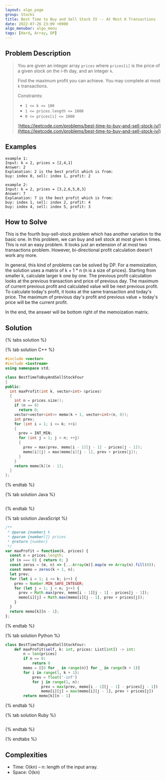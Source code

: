 ```yaml
---
layout: algo_page
group: Stocks
title: Best Time to Buy and Sell Stock IV -- At Most K Transactions
date: 2022-07-26 23:09 +0900
algo_menubar: algo_menu
tags: [Hard, Array, DP]
---
```


## Problem Description
> You are given an integer array `prices` where `prices[i]` is the price of a given stock on the i-th day, and an integer `k`.
>
> Find the maximum profit you can achieve. You may complete at most `k` transactions.
>
> Constraints:
> - `1 <= k <= 100`
> - `1 <= prices.length <= 1000`
> - `0 <= prices[i] <= 1000`
>
> [https://leetcode.com/problems/best-time-to-buy-and-sell-stock-iv/](https://leetcode.com/problems/best-time-to-buy-and-sell-stock-iv/)

## Examples
```
example 1:
Input: k = 2, prices = [2,4,1]
Answer: 2
Explanation: 2 is the best profit which is from:
buy: index 0, sell: index 1, profit: 2
```
```
example 2:
Input: k = 2, prices = [3,2,6,5,0,3]
Answer: 7
Explanation: 7 is the best profit which is from:
buy: index 1, sell: index 2, profit: 4
buy: index 4, sell: index 5, profit: 3
```

## How to Solve
This is the fourth buy-sell-stock problem which has another variation to the basic one.
In this problem, we can buy and sell stock at most given k times.
This is not an easy problem.
It looks just an extension of at most two transactions problem.
However, bi-directional profit calculation doesn't work any more.

In general, this kind of problems can be solved by DP.
For a memoization, the solution uses a matrix of k + 1 * n (n is a size of prices).
Starting from smaller k, calculate larger k one by one.
The previous profit calculation looks at the previous transaction and price of previous day.
The maximum of current previous profit and calculated value will be next previous profit.
To calculate today's profit, it looks at the same transaction and today's price.
The maximum of previous day's profit and previous value + today's price will be the current profit.

In the end, the answer will be bottom right of the memoization matrix.


## Solution

{% tabs solution %}

{% tab solution C++ %}
```cpp
#include <vector>
#include <iostream>
using namespace std;

class BestTimeToBuyAndSellStockFour
{
public:
  int maxProfit(int k, vector<int> &prices)
  {
    int n = prices.size();
    if (n == 0)
      return 0;
    vector<vector<int>> memo(k + 1, vector<int>(n, 0));
    int prev;
    for (int i = 1; i <= k; ++i)
    {
      prev = INT_MIN;
      for (int j = 1; j < n; ++j)
      {
        prev = max(prev, memo[i - 1][j - 1] - prices[j - 1]);
        memo[i][j] = max(memo[i][j - 1], prev + prices[j]);
      }
    }
    return memo[k][n - 1];
  }
};
```
{% endtab %}

{% tab solution Java %}
```java

```
{% endtab %}

{% tab solution JavaScript %}
```js
/**
 * @param {number} k
 * @param {number[]} prices
 * @return {number}
 */
var maxProfit = function(k, prices) {
  const n = prices.length;
  if (n === 0) { return 0; }
  const zeros = (m, n) => [...Array(m)].map(e => Array(n).fill(0));
  const memo = zeros(k + 1, n);
  let prev;
  for (let i = 1; i <= k; i++) {
    prev = Number.MIN_SAFE_INTEGER;
    for (let j = 1; j < n; j++) {
      prev = Math.max(prev, memo[i - 1][j - 1] - prices[j - 1]);
      memo[i][j] = Math.max(memo[i][j - 1], prev + prices[j]);
    }
  }
  return memo[k][n - 1];
};
```
{% endtab %}

{% tab solution Python %}
```python
class BestTimeToBuyAndSellStockFour:
    def maxProfit(self, k: int, prices: List[int]) -> int:
        n = len(prices)
        if n == 0:
            return 0
        memo = [[0 for _ in range(n)] for _ in range(k + 1)]
        for i in range(1, k + 1):
            prev = float('-inf')
            for j in range(1, n):
                prev = max(prev, memo[i - 1][j - 1] - prices[j - 1])
                memo[i][j] = max(memo[i][j - 1], prev + prices[j])
        return memo[k][n - 1]
```
{% endtab %}

{% tab solution Ruby %}
```ruby

```
{% endtab %}

{% endtabs %}


## Complexities
- Time: O(kn) – n: length of the input array.
- Space: O(kn)
